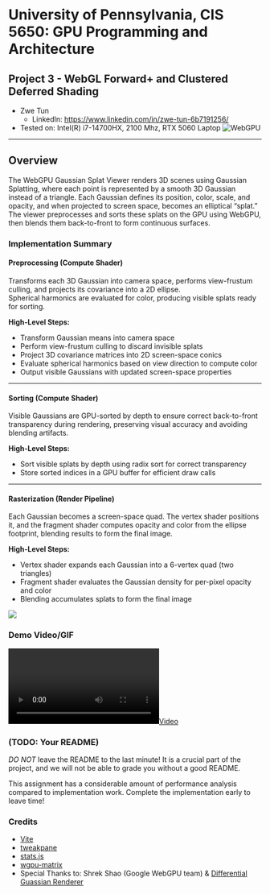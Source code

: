 # University of Pennsylvania, CIS 5650: GPU Programming and Architecture
## Project 3 - WebGL Forward+ and Clustered Deferred Shading

* Zwe Tun
  * LinkedIn: https://www.linkedin.com/in/zwe-tun-6b7191256/
* Tested on: Intel(R) i7-14700HX, 2100 Mhz, RTX 5060 Laptop
![WebGPU](img/cover4.gif)


---

## Overview  
The WebGPU Gaussian Splat Viewer renders 3D scenes using Gaussian Splatting, where each point is represented by a smooth 3D Gaussian instead of a triangle. Each Gaussian defines its position, color, scale, and opacity, and when projected to screen space, becomes an elliptical “splat.” The viewer preprocesses and sorts these splats on the GPU using WebGPU, then blends them back-to-front to form continuous surfaces. 


### Implementation Summary  

#### **Preprocessing (Compute Shader)**  
Transforms each 3D Gaussian into camera space, performs view-frustum culling, and projects its covariance into a 2D ellipse.  
Spherical harmonics are evaluated for color, producing visible splats ready for sorting.

**High-Level Steps:**  
- Transform Gaussian means into camera space  
- Perform view-frustum culling to discard invisible splats  
- Project 3D covariance matrices into 2D screen-space conics  
- Evaluate spherical harmonics based on view direction to compute color  
- Output visible Gaussians with updated screen-space properties  

---

#### **Sorting (Compute Shader)**  
Visible Gaussians are GPU-sorted by depth to ensure correct back-to-front transparency during rendering, preserving visual accuracy and avoiding blending artifacts.

**High-Level Steps:**  
- Sort visible splats by depth using radix sort for correct transparency  
- Store sorted indices in a GPU buffer for efficient draw calls  

---

#### **Rasterization (Render Pipeline)**  
Each Gaussian becomes a screen-space quad. The vertex shader positions it, and the fragment shader computes opacity and color from the ellipse footprint, blending results to form the final image.

**High-Level Steps:**  
- Vertex shader expands each Gaussian into a 6-vertex quad (two triangles)  
- Fragment shader evaluates the Gaussian density for per-pixel opacity and color  
- Blending accumulates splats to form the final image  

[![](img/thumb.png)](http://TODO.github.io/Project4-WebGPU-Forward-Plus-and-Clustered-Deferred)

### Demo Video/GIF

[![](img/video.mp4)](TODO)

### (TODO: Your README)

*DO NOT* leave the README to the last minute! It is a crucial part of the
project, and we will not be able to grade you without a good README.

This assignment has a considerable amount of performance analysis compared
to implementation work. Complete the implementation early to leave time!

### Credits

- [Vite](https://vitejs.dev/)
- [tweakpane](https://tweakpane.github.io/docs//v3/monitor-bindings/)
- [stats.js](https://github.com/mrdoob/stats.js)
- [wgpu-matrix](https://github.com/greggman/wgpu-matrix)
- Special Thanks to: Shrek Shao (Google WebGPU team) & [Differential Guassian Renderer](https://github.com/graphdeco-inria/diff-gaussian-rasterization)
